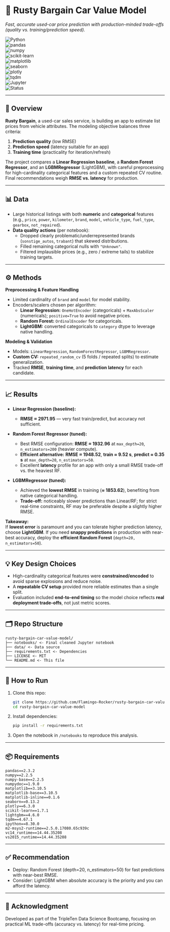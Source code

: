 # 🚗 Rusty Bargain Car Value Model  
*Fast, accurate used-car price prediction with production-minded trade-offs (quality vs. training/prediction speed).*

![Python](https://img.shields.io/badge/Python-3.10-blue?logo=python)  
![pandas](https://img.shields.io/badge/pandas-EDA-green?logo=pandas)  
![numpy](https://img.shields.io/badge/numpy-Numerical-blue?logo=numpy)  
![scikit-learn](https://img.shields.io/badge/scikit--learn-ML-orange?logo=scikit-learn)  
![matplotlib](https://img.shields.io/badge/matplotlib-Visualization-orange?logo=matplotlib)  
![seaborn](https://img.shields.io/badge/seaborn-EDA-blue?logo=python)  
![plotly](https://img.shields.io/badge/plotly-InteractiveViz-blue?logo=plotly)  
![tqdm](https://img.shields.io/badge/tqdm-ProgressBars-yellow)  
![Jupyter](https://img.shields.io/badge/Jupyter-Notebook-orange?logo=jupyter)  
![Status](https://img.shields.io/badge/Status-Completed-brightgreen)

---

## 📌 Overview
**Rusty Bargain**, a used-car sales service, is building an app to estimate list prices from vehicle attributes. The modeling objective balances three criteria:

1. **Prediction quality** (low RMSE)  
2. **Prediction speed** (latency suitable for an app)  
3. **Training time** (practicality for iteration/refresh)

The project compares a **Linear Regression baseline**, a **Random Forest Regressor**, and an **LGBMRegressor** (LightGBM), with careful preprocessing for high-cardinality categorical features and a custom repeated CV routine. Final recommendations weigh **RMSE vs. latency** for production.

---

## 📊 Data
- Large historical listings with both **numeric** and **categorical** features (e.g., `price`, `power`, `kilometer`, `brand`, `model`, `vehicle_type`, `fuel_type`, `gearbox`, `not_repaired`).
- **Data quality actions** (per notebook):
  - Dropped clearly problematic/underrepresented brands (`sonstige_autos`, `trabant`) that skewed distributions.
  - Filled remaining categorical nulls with `"Unknown"`.
  - Filtered implausible prices (e.g., zero / extreme tails) to stabilize training targets.

---

## ⚙️ Methods
**Preprocessing & Feature Handling**
- Limited cardinality of `brand` and `model` for model stability.
- Encoders/scalers chosen per algorithm:
  - **Linear Regression:** `OneHotEncoder` (categoricals) + `MaxAbsScaler` (numericals); `positive=True` to avoid negative prices.
  - **Random Forest:** `OrdinalEncoder` for categoricals.
  - **LightGBM:** converted categoricals to `category` dtype to leverage native handling.

**Modeling & Validation**
- Models: `LinearRegression`, `RandomForestRegressor`, `LGBMRegressor`.
- **Custom CV:** `repeated_random_cv` (5 folds / repeated splits) to estimate generalization.
- Tracked **RMSE**, **training time**, and **prediction latency** for each candidate.

---

## 📈 Results
- **Linear Regression (baseline):**  
  - **RMSE ≈ 2971.95** — very fast train/predict, but accuracy not sufficient.

- **Random Forest Regressor (tuned):**  
  - Best RMSE configuration: **RMSE ≈ 1932.96** at `max_depth=20`, `n_estimators=200` (heavier compute).  
  - **Efficient alternative:** **RMSE ≈ 1948.52**, **train ≈ 9.52 s**, **predict ≈ 0.35 s** at `max_depth=20`, `n_estimators=50`.  
  - Excellent **latency** profile for an app with only a small RMSE trade-off vs. the heaviest RF.

- **LGBMRegressor (tuned):**  
  - Achieved the **lowest RMSE** in training (**≈ 1853.62**), benefiting from native categorical handling.  
  - **Trade-off:** noticeably slower predictions than Linear/RF; for strict real-time constraints, RF may be preferable despite a slightly higher RMSE.

**Takeaway:**  
If **lowest error** is paramount and you can tolerate higher prediction latency, choose **LightGBM**. If you need **snappy predictions** in production with near-best accuracy, deploy the **efficient Random Forest** (`depth=20, n_estimators=50`).

---

## 💡 Key Design Choices
- High-cardinality categorical features were **constrained/encoded** to avoid sparse explosions and reduce noise.
- A **repeatable CV setup** provided more reliable estimates than a single split.
- Evaluation included **end-to-end timing** so the model choice reflects **real deployment trade-offs**, not just metric scores.

---

## 🗂 Repo Structure
```
rusty-bargain-car-value-model/
├── notebooks/ <- Final cleaned Jupyter notebook
├── data/ <- Data source
├── requirements.txt <- Dependencies
├── LICENSE <- MIT
└── README.md <- This file
```

---

## 🚀 How to Run
1. Clone this repo:
    ```bash
    git clone https://github.com/Flamingo-Rocker/rusty-bargain-car-value-model.git
    cd rusty-bargain-car-value-model
2. Install dependencies:
    ```bash
    pip install -r requirements.txt
3. Open the notebook in `/notebooks` to reproduce this analysis.

---

## 📦 Requirements
```
pandas==2.3.2
numpy==2.2.5
numpy-base==2.2.5            
numpydoc==1.9.0            
matplotlib==3.10.5           
matplotlib-base==3.10.5           
matplotlib-inline==0.1.6
seaborn==0.13.2
plotly==6.3.0      
scikit-learn==1.7.1 
lightgbm==4.6.0
tqdm==4.67.1        
ipython==8.30.0
m2-msys2-runtime==2.5.0.17080.65c939c
vc14_runtime==14.44.35208
vs2015_runtime==14.44.35208
```

---

## ✅ Recommendation
- Deploy: Random Forest (depth=20, n_estimators=50) for fast predictions with near-best RMSE.
- Consider: LightGBM when absolute accuracy is the priority and you can afford the latency.

---

## 🙏 Acknowledgment
Developed as part of the TripleTen Data Science Bootcamp, focusing on practical ML trade-offs (accuracy vs. latency) for real-time pricing.
